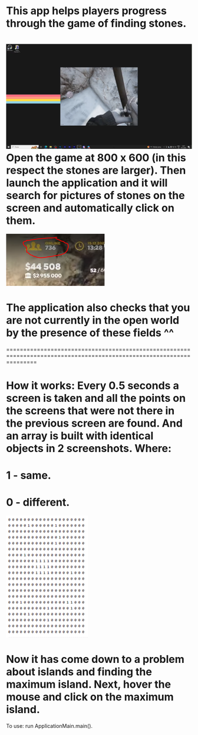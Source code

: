 This app helps players progress through the game of finding stones.
=====================

![Image alt](https://github.com/b1rr0/QuantRpMasonAutoclicker/blob/master/screen1.png)
Open the game at 800 x 600  (in this respect the stones are larger).
Then launch the application and it will search for pictures of stones on the screen and automatically click on them.
=====================================================================================================================

![Image alt](https://github.com/b1rr0/QuantRpMasonAutoclicker/blob/master/image.png)

The application also checks that you are not currently in the open world by the presence of these fields ^^
=====================================================================================================================


=====================================================================================================================

How it works:
Every 0.5 seconds a screen is taken and all the points on the screens that were not there in the previous screen are found.
And an array is built with identical objects in 2 screenshots.
Where:
=
1 - same.
=
0 - different.
=
![Image alt](https://github.com/b1rr0/QuantRpMasonAutoclicker/blob/master/map.png)

Now it has come down to a problem about islands and finding the maximum island.
Next, hover the mouse and click on the maximum island.
=====================================================================================================================

To use:
run ApplicationMain.main().
